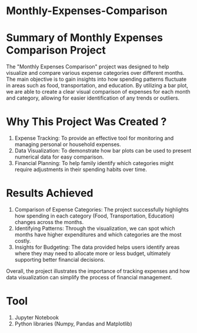 # Monthly-Expenses-Comparison
# Summary of Monthly Expenses Comparison Project

The "Monthly Expenses Comparison" project was designed to help visualize and compare 
various expense categories over different months. The main objective is to gain insights 
into how spending patterns fluctuate in areas such as food, transportation, and education. 
By utilizing a bar plot, we are able to create a clear visual comparison of expenses for each 
month and category, allowing for easier identification of any trends or outliers.

# Why This Project Was Created ?
1. Expense Tracking: To provide an effective tool for monitoring and managing personal or household expenses.
2. Data Visualization: To demonstrate how bar plots can be used to present numerical data for easy comparison.
3. Financial Planning: To help family identify which categories might require adjustments in their spending habits over time.

# Results Achieved
1. Comparison of Expense Categories: The project successfully highlights how spending 
in each category (Food, Transportation, Education) changes across the months. 
2. Identifying Patterns: Through the visualization, we can spot which months have higher 
expenditures and which categories are the most costly.
3. Insights for Budgeting: The data provided helps users identify areas where they may 
need to allocate more or less budget, ultimately supporting better financial decisions.

Overall, the project illustrates the importance of tracking expenses and how data visualization 
can simplify the process of financial management.

# Tool

1. Jupyter Notebook
2. Python libraries (Numpy, Pandas and Matplotlib) 
